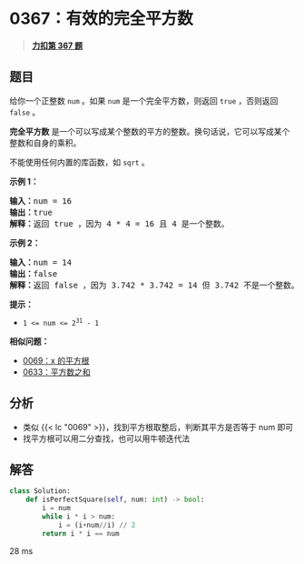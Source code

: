 # 0367：有效的完全平方数


> <u>**[力扣第 367 题](https://leetcode.cn/problems/valid-perfect-square/)**</u>

## 题目

<p>给你一个正整数 <code>num</code> 。如果 <code>num</code> 是一个完全平方数，则返回 <code>true</code> ，否则返回 <code>false</code> 。</p>

<p><strong>完全平方数</strong> 是一个可以写成某个整数的平方的整数。换句话说，它可以写成某个整数和自身的乘积。</p>

<p>不能使用任何内置的库函数，如  <code>sqrt</code> 。</p>



<p><strong class="example">示例 1：</strong></p>

<pre>
<strong>输入：</strong>num = 16
<strong>输出：</strong>true
<strong>解释：</strong>返回 true ，因为 4 * 4 = 16 且 4 是一个整数。
</pre>

<p><strong class="example">示例 2：</strong></p>

<pre>
<strong>输入：</strong>num = 14
<strong>输出：</strong>false
<strong>解释：</strong>返回 false ，因为 3.742 * 3.742 = 14 但 3.742 不是一个整数。
</pre>



<p><strong>提示：</strong></p>

<ul>
<li><code>1 &lt;= num &lt;= 2<sup>31</sup> - 1</code></li>
</ul>


**相似问题：**
- [0069：x 的平方根 ](/leetcode/0069)
- [0633：平方数之和](/leetcode/0633)


## 分析

- 类似 {{< lc "0069" >}}，找到平方根取整后，判断其平方是否等于 num 即可
- 找平方根可以用二分查找，也可以用牛顿迭代法

## 解答

```python
class Solution:
    def isPerfectSquare(self, num: int) -> bool:
        i = num
        while i * i > num:
            i = (i+num//i) // 2
        return i * i == num
```
28 ms

